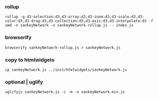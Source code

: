 ### rollup

```
rollup -g d3-selection:d3,d3-array:d3,d3-zoom:d3,d3-scale:d3,d3-color:d3,d3-drag:d3,d3-collection:d3,d3-axis:d3,d3-interpolate:d3 -f umd -n sankeyNetwork -o sankeyNetwork-rollup.js -- index.js
```

### browserify

```
browserify sankeyNetwork-rollup.js > sankeyNetwork.js
```

### copy to htmlwidgets

```
cp sankeyNetwork.js ../inst/htmlwidgets/sankeyNetwork.js
```

### optional | uglify


```
uglifyjs sankeyNetwork.js -c -m -o sankeyNetwork.min.js
```